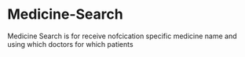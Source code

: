 # Medicine-Search
Medicine Search is for receive nofcication specific medicine name and using which doctors for which patients 
